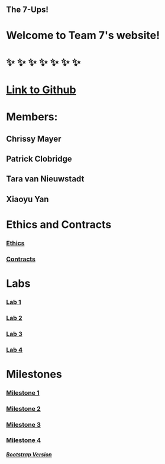 ## The 7-Ups!

# Welcome to Team 7's website! 
# &#10024; &#10024; &#10024; &#10024; &#10024; &#10024; &#10024;
# [Link to Github](https://github.com/PBC48/ECE-3400-Fall-2018)
# Members:
## Chrissy Mayer
## Patrick Clobridge 
## Tara van Nieuwstadt
## Xiaoyu Yan

# Ethics and Contracts

### [Ethics](https://www.youtube.com/watch?v=0AMILp0ntLI)

### [Contracts](Team_contract.md)

# Labs

### [Lab 1](lab1.md)

### [Lab 2](lab2.md)

### [Lab 3](lab3.md)

### [Lab 4](lab4.md)

# Milestones

### [Milestone 1](Milestone1.md)

### [Milestone 2](Milestone2.md)

### [Milestone 3](Milestone3.md)

### [Milestone 4](Milestone4.md)

##### [Bootstrap Version](bootstrap.html)

